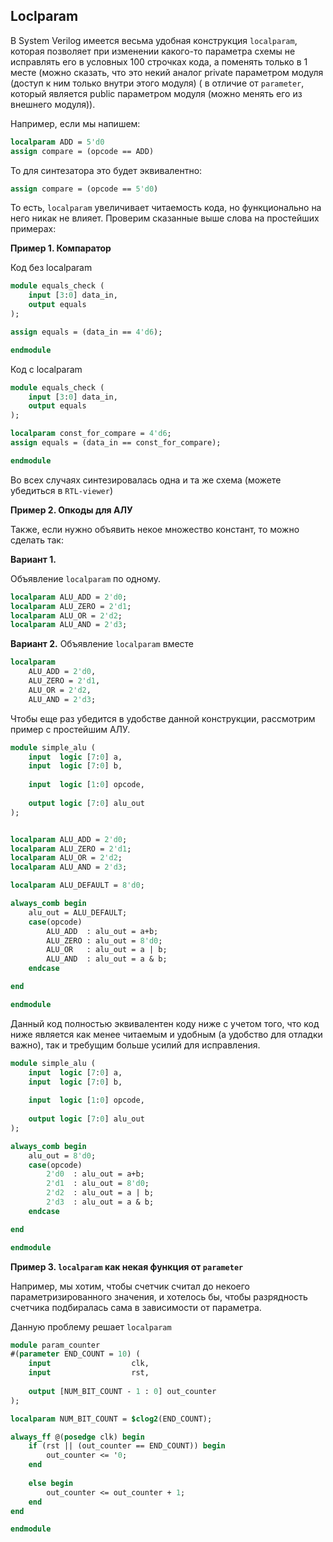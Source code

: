 ## Loclparam

В System Verilog имеется весьма удобная конструкция ```localparam```,
которая позволяет при изменении какого-то параметра схемы не исправлять его в условных 100 строчках кода, а поменять только в 1 месте
(можно сказать, что это некий аналог private параметром модуля (доступ к ним только внутри этого модуля) ( в отличие от ```parameter```, который является public параметром модуля (можно менять его из внешнего модуля)).

Например, если мы напишем:
```systemverilog
localparam ADD = 5'd0
assign compare = (opcode == ADD)
```
То для синтезатора это будет эквивалентно:
```systemverilog
assign compare = (opcode == 5'd0)
```
То есть, ```localparam``` увеличивает читаемость кода, но функционально на него никак не влияет.
Проверим сказанные выше слова на простейших примерах:

**Пример 1. Компаратор**

Код без localparam
```systemverilog
module equals_check (
	input [3:0] data_in,
	output equals
);

assign equals = (data_in == 4'd6);

endmodule
```
Код с localparam
```systemverilog
module equals_check (
	input [3:0] data_in,
	output equals
);

localparam const_for_compare = 4'd6;
assign equals = (data_in == const_for_compare);

endmodule
```
Во всех случаях синтезировалась одна и та же схема (можете убедиться в ```RTL-viewer```)

 
**Пример 2. Опкоды для АЛУ**

Также, если нужно объявить некое множество констант, то можно сделать так:

**Вариант 1.**

Объявление ```localparam``` по одному.

```systemverilog
localparam ALU_ADD = 2'd0;
localparam ALU_ZERO = 2'd1;
localparam ALU_OR = 2'd2;
localparam ALU_AND = 2'd3;
```

**Вариант 2.**
Объявление ```localparam``` вместе

```systemverilog
localparam 
	ALU_ADD = 2'd0,
	ALU_ZERO = 2'd1,
	ALU_OR = 2'd2,
	ALU_AND = 2'd3;
```

Чтобы еще раз убедится в удобстве данной конструкции, рассмотрим пример с простейшим АЛУ.

```systemverilog
module simple_alu (
	input  logic [7:0] a,
	input  logic [7:0] b,
	
	input  logic [1:0] opcode,
	
	output logic [7:0] alu_out
);


localparam ALU_ADD = 2'd0;
localparam ALU_ZERO = 2'd1;
localparam ALU_OR = 2'd2;
localparam ALU_AND = 2'd3;

localparam ALU_DEFAULT = 8'd0;

always_comb begin
	alu_out = ALU_DEFAULT;
	case(opcode) 
		ALU_ADD  : alu_out = a+b;
		ALU_ZERO : alu_out = 8'd0;
		ALU_OR   : alu_out = a | b;
		ALU_AND  : alu_out = a & b;
	endcase

end

endmodule
```
Данный код полностью эквивалентен коду ниже с учетом того, что код ниже является как менее читаемым и удобным (а удобство для отладки важно),
так и требущим больше усилий для исправления.

```systemverilog
module simple_alu (
	input  logic [7:0] a,
	input  logic [7:0] b,
	
	input  logic [1:0] opcode,
	
	output logic [7:0] alu_out
);

always_comb begin
	alu_out = 8'd0;
	case(opcode) 
		2'd0  : alu_out = a+b;
		2'd1  : alu_out = 8'd0;
		2'd2  : alu_out = a | b;
		2'd3  : alu_out = a & b;
	endcase

end

endmodule
```

**Пример 3. ```localparam``` как некая функция от ```parameter```**

Например, мы хотим, чтобы счетчик считал до некоего параметризированного значения, и хотелось бы, чтобы разрядность счетчика подбиралась сама в зависимости от параметра.

Данную проблему решает ```localparam```

```systemverilog
module param_counter
#(parameter END_COUNT = 10) (
	input 			       clk,
	input 			       rst,
	
	output [NUM_BIT_COUNT - 1 : 0] out_counter
);

localparam NUM_BIT_COUNT = $clog2(END_COUNT);

always_ff @(posedge clk) begin
	if (rst || (out_counter == END_COUNT)) begin
		out_counter <= '0;
	end
	
	else begin
		out_counter <= out_counter + 1;
	end
end

endmodule
```
